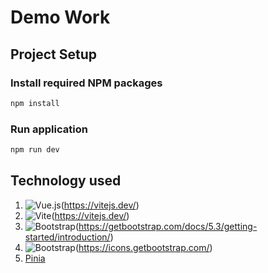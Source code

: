 # Demo Work

## Project Setup

### Install required NPM packages

```bash
npm install
```

### Run application

```bash
npm run dev
```

## Technology used

1. ![Vue.js](https://img.shields.io/badge/vuejs-%2335495e.svg?style=for-the-badge&logo=vuedotjs&logoColor=%234FC08D)(https://vitejs.dev/)
2. ![Vite](https://img.shields.io/badge/vite-%23646CFF.svg?style=for-the-badge&logo=vite&logoColor=white)(https://vitejs.dev/)
2. ![Bootstrap](https://img.shields.io/badge/bootstrap-%238511FA.svg?style=for-the-badge&logo=bootstrap&logoColor=white)(https://getbootstrap.com/docs/5.3/getting-started/introduction/)
3. ![Bootstrap](https://img.shields.io/badge/bootstrap-%238511FA.svg?style=for-the-badge&logo=bootstrap&logoColor=white)(https://icons.getbootstrap.com/)
4. [Pinia](https://pinia.vuejs.org/)



